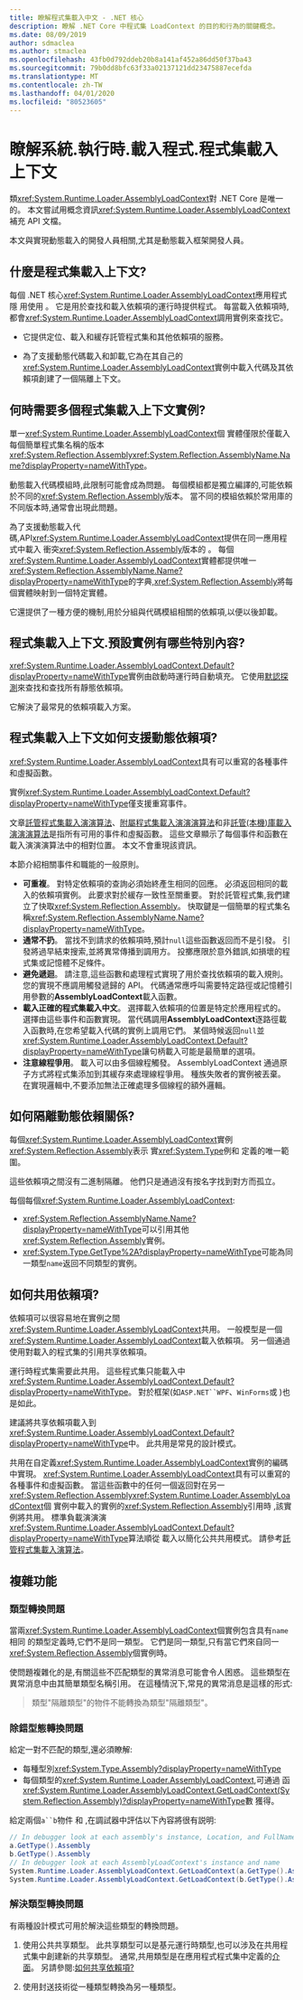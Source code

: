 ```yaml
---
title: 瞭解程式集載入中文 - .NET 核心
description: 瞭解 .NET Core 中程式集 LoadContext 的目的和行為的關鍵概念。
ms.date: 08/09/2019
author: sdmaclea
ms.author: stmaclea
ms.openlocfilehash: 43fb0d792ddeb20b8a141af452a86dd50f37ba43
ms.sourcegitcommit: 79b0dd8bfc63f33a02137121dd23475887ecefda
ms.translationtype: MT
ms.contentlocale: zh-TW
ms.lasthandoff: 04/01/2020
ms.locfileid: "80523605"
---
```

# <a name="understanding-systemruntimeloaderassemblyloadcontext"></a>瞭解系統.執行時.載入程式.程式集載入上下文

類<xref:System.Runtime.Loader.AssemblyLoadContext>對 .NET Core 是唯一的。 本文嘗試用概念資訊<xref:System.Runtime.Loader.AssemblyLoadContext>補充 API 文檔。

本文與實現動態載入的開發人員相關,尤其是動態載入框架開發人員。

## <a name="what-is-the-assemblyloadcontext"></a>什麼是程式集載入上下文?

每個 .NET 核心<xref:System.Runtime.Loader.AssemblyLoadContext>應用程式隱 用使用 。
它是用於查找和載入依賴項的運行時提供程式。 每當載入依賴項時,都會<xref:System.Runtime.Loader.AssemblyLoadContext>調用實例來查找它。

- 它提供定位、載入和緩存託管程式集和其他依賴項的服務。

- 為了支援動態代碼載入和卸載,它為在其自己的<xref:System.Runtime.Loader.AssemblyLoadContext>實例中載入代碼及其依賴項創建了一個隔離上下文。

## <a name="when-do-you-need-multiple-assemblyloadcontext-instances"></a>何時需要多個程式集載入上下文實例?

單一<xref:System.Runtime.Loader.AssemblyLoadContext>個 實體僅限於僅載入每個簡單程式集名稱的版本<xref:System.Reflection.Assembly><xref:System.Reflection.AssemblyName.Name?displayProperty=nameWithType>。

動態載入代碼模組時,此限制可能會成為問題。 每個模組都是獨立編譯的,可能依賴於不同的<xref:System.Reflection.Assembly>版本。 當不同的模組依賴於常用庫的不同版本時,通常會出現此問題。

為了支援動態載入代碼,API<xref:System.Runtime.Loader.AssemblyLoadContext>提供在同一應用程式中載入 衝突<xref:System.Reflection.Assembly>版本的 。 每個<xref:System.Runtime.Loader.AssemblyLoadContext>實體都提供唯一<xref:System.Reflection.AssemblyName.Name?displayProperty=nameWithType>的字典,<xref:System.Reflection.Assembly>將每個實體映射到一個特定實體。

它還提供了一種方便的機制,用於分組與代碼模組相關的依賴項,以便以後卸載。

## <a name="what-is-special-about-the-assemblyloadcontextdefault-instance"></a>程式集載入上下文.預設實例有哪些特別內容?

<xref:System.Runtime.Loader.AssemblyLoadContext.Default?displayProperty=nameWithType>實例由啟動時運行時自動填充。  它使用[默認探測](default-probing.md)來查找和查找所有靜態依賴項。

它解決了最常見的依賴項載入方案。

## <a name="how-does-assemblyloadcontext-support-dynamic-dependencies"></a>程式集載入上下文如何支援動態依賴項?

<xref:System.Runtime.Loader.AssemblyLoadContext>具有可以重寫的各種事件和虛擬函數。

實例<xref:System.Runtime.Loader.AssemblyLoadContext.Default?displayProperty=nameWithType>僅支援重寫事件。

文章[託管程式集載入演演算法](loading-managed.md)、[附屬程式集載入演演演算法](loading-resources.md)和非[託管(本機)庫載入演演演算法](loading-unmanaged.md)是指所有可用的事件和虛擬函數。  這些文章顯示了每個事件和函數在載入演演演算法中的相對位置。 本文不會重現該資訊。

本節介紹相關事件和職能的一般原則。

- **可重複**。 對特定依賴項的查詢必須始終產生相同的回應。 必須返回相同的載入的依賴項實例。 此要求對於緩存一致性至關重要。 對於託管程式集,我們建立了快取<xref:System.Reflection.Assembly>。 快取鍵是一個簡單的程式集名稱<xref:System.Reflection.AssemblyName.Name?displayProperty=nameWithType>。
- **通常不扔**。  當找不到請求的依賴項時,預計`null`這些函數返回而不是引發。 引發將過早結束搜索,並將異常傳播到調用方。 投擲應限於意外錯誤,如損壞的程式集或記憶體不足條件。
- **避免遞迴**。 請注意,這些函數和處理程式實現了用於查找依賴項的載入規則。 您的實現不應調用觸發遞歸的 API。 代碼通常應呼叫需要特定路徑或記憶體引用參數的**AssemblyLoadContext**載入函數。
- **載入正確的程式集載入中文**。 選擇載入依賴項的位置是特定於應用程式的。  選擇由這些事件和函數實現。 當代碼調用**AssemblyLoadContext**逐路徑載入函數時,在您希望載入代碼的實例上調用它們。 某個時候返回`null`並<xref:System.Runtime.Loader.AssemblyLoadContext.Default?displayProperty=nameWithType>讓句柄載入可能是最簡單的選項。
- **注意線程爭用**。 載入可以由多個線程觸發。 AssemblyLoadContext 通過原子方式將程式集添加到其緩存來處理線程爭用。 種族失敗者的實例被丟棄。 在實現邏輯中,不要添加無法正確處理多個線程的額外邏輯。

## <a name="how-are-dynamic-dependencies-isolated"></a>如何隔離動態依賴關係?

每個<xref:System.Runtime.Loader.AssemblyLoadContext>實例<xref:System.Reflection.Assembly>表示 實<xref:System.Type>例和 定義的唯一範圍。

這些依賴項之間沒有二進制隔離。 他們只是通過沒有按名字找到對方而孤立。

每個每個<xref:System.Runtime.Loader.AssemblyLoadContext>:

- <xref:System.Reflection.AssemblyName.Name?displayProperty=nameWithType>可以引用其他<xref:System.Reflection.Assembly>實例。
- <xref:System.Type.GetType%2A?displayProperty=nameWithType>可能為同一類型`name`返回不同類型的實例。

## <a name="how-are-dependencies-shared"></a>如何共用依賴項?

依賴項可以很容易地在實例之間<xref:System.Runtime.Loader.AssemblyLoadContext>共用。 一般模型是一個<xref:System.Runtime.Loader.AssemblyLoadContext>載入依賴項。  另一個通過使用對載入的程式集的引用共享依賴項。

運行時程式集需要此共用。 這些程式集只能載入中<xref:System.Runtime.Loader.AssemblyLoadContext.Default?displayProperty=nameWithType>。 對於框架(如`ASP.NET``WPF`、`WinForms`或 )也是如此。

建議將共享依賴項載入到<xref:System.Runtime.Loader.AssemblyLoadContext.Default?displayProperty=nameWithType>中。 此共用是常見的設計模式。

共用在自定義<xref:System.Runtime.Loader.AssemblyLoadContext>實例的編碼中實現。 <xref:System.Runtime.Loader.AssemblyLoadContext>具有可以重寫的各種事件和虛擬函數。 當這些函數中的任何一個返回對在另一<xref:System.Reflection.Assembly><xref:System.Runtime.Loader.AssemblyLoadContext>個 實例中載入的實例的<xref:System.Reflection.Assembly>引用時 ,該實例將共用。 標準負載演演演<xref:System.Runtime.Loader.AssemblyLoadContext.Default?displayProperty=nameWithType>算法順從 載入以簡化公共共用模式。  請參考[託管程式集載入演算法](loading-managed.md)。

## <a name="complications"></a>複雜功能

### <a name="type-conversion-issues"></a>類型轉換問題

當兩<xref:System.Runtime.Loader.AssemblyLoadContext>個實例包含具有`name`相同 的類型定義時,它們不是同一類型。 它們是同一類型,只有當它們來自同一<xref:System.Reflection.Assembly>個實例時。

使問題複雜化的是,有關這些不匹配類型的異常消息可能會令人困惑。 這些類型在異常消息中由其簡單類型名稱引用。 在這種情況下,常見的異常消息是這樣的形式:

> 類型"隔離類型"的物件不能轉換為類型"隔離類型"。

### <a name="debugging-type-conversion-issues"></a>除錯型態轉換問題

給定一對不匹配的類型,還必須瞭解:

- 每種型別<xref:System.Type.Assembly?displayProperty=nameWithType>
- 每個類型的<xref:System.Runtime.Loader.AssemblyLoadContext>,可通過 函<xref:System.Runtime.Loader.AssemblyLoadContext.GetLoadContext(System.Reflection.Assembly)?displayProperty=nameWithType>數 獲得。

給定兩個`a``b`物件 和 ,在調試器中評估以下內容將很有説明:

```csharp
// In debugger look at each assembly's instance, Location, and FullName
a.GetType().Assembly
b.GetType().Assembly
// In debugger look at each AssemblyLoadContext's instance and name
System.Runtime.Loader.AssemblyLoadContext.GetLoadContext(a.GetType().Assembly)
System.Runtime.Loader.AssemblyLoadContext.GetLoadContext(b.GetType().Assembly)
```

### <a name="resolving-type-conversion-issues"></a>解決類型轉換問題

有兩種設計模式可用於解決這些類型的轉換問題。

1. 使用公共共享類型。 此共享類型可以是基元運行時類型,也可以涉及在共用程式集中創建新的共享類型。  通常,共用類型是在應用程式程式集中定義的[介面](../../csharp/language-reference/keywords/interface.md)。 另請參閱:[如何共享依賴項?](#how-are-dependencies-shared)

2. 使用封送技術從一種類型轉換為另一種類型。
